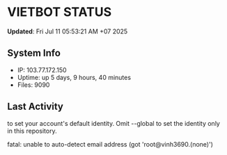 # VIETBOT STATUS
**Updated**: Fri Jul 11 05:53:21 AM +07 2025

## System Info
- IP: 103.77.172.150
- Uptime: up 5 days, 9 hours, 40 minutes
- Files: 9090

## Last Activity

to set your account's default identity.
Omit --global to set the identity only in this repository.

fatal: unable to auto-detect email address (got 'root@vinh3690.(none)')
